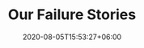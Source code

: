 ---
title:  "Our Failure Stories"
date:   2020-08-05T15:53:27+06:00
draft: false
description: "This is Occupation description"
weight: 4
advtitle2: "Message to Applicants"
advtitle3: "MESSAGE"
mistake_description: "As a final message, we'd like to share some of our failures, something you won't find on most recruitment websites."
---